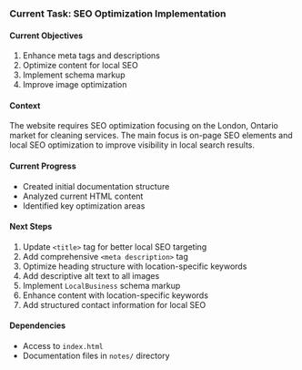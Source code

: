 ### Current Task: SEO Optimization Implementation

#### Current Objectives
1. Enhance meta tags and descriptions
2. Optimize content for local SEO
3. Implement schema markup
4. Improve image optimization

#### Context
The website requires SEO optimization focusing on the London, Ontario market for cleaning services. The main focus is on-page SEO elements and local SEO optimization to improve visibility in local search results.

#### Current Progress
- Created initial documentation structure
- Analyzed current HTML content
- Identified key optimization areas

#### Next Steps
1. Update `<title>` tag for better local SEO targeting
2. Add comprehensive `<meta description>` tag
3. Optimize heading structure with location-specific keywords
4. Add descriptive alt text to all images
5. Implement `LocalBusiness` schema markup
6. Enhance content with location-specific keywords
7. Add structured contact information for local SEO

#### Dependencies
- Access to `index.html`
- Documentation files in `notes/` directory